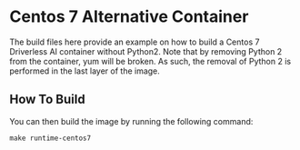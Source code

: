 # Centos 7 Alternative Container

The build files here provide an example on how to build a Centos 7 Driverless AI container without Python2. Note that by removing Python 2 from the container, yum will be broken. As such, the removal of Python 2 is performed in the last layer of the image.

## How To Build

You can then build the image by running the following command:

```
make runtime-centos7
```